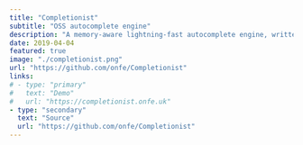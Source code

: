 ```yaml
---
title: "Completionist"
subtitle: "OSS autocomplete engine"
description: "A memory-aware lightning-fast autocomplete engine, written in C++."
date: 2019-04-04
featured: true
image: "./completionist.png"
url: "https://github.com/onfe/Completionist"
links:
# - type: "primary"
#   text: "Demo"
#   url: "https://completionist.onfe.uk"
- type: "secondary"
  text: "Source"
  url: "https://github.com/onfe/Completionist"
---
```

